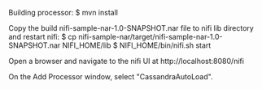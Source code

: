 Building processor:
$ mvn install

Copy the build nifi-sample-nar-1.0-SNAPSHOT.nar file to nifi lib directory and restart nifi:
$ cp nifi-sample-nar/target/nifi-sample-nar-1.0-SNAPSHOT.nar NIFI_HOME/lib
$ NIFI_HOME/bin/nifi.sh start

Open a browser and navigate to the nifi UI at http://localhost:8080/nifi

On the Add Processor window, select "CassandraAutoLoad". 
